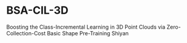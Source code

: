 # BSA-CIL-3D
Boosting the Class-Incremental Learning in 3D Point Clouds via Zero-Collection-Cost Basic Shape Pre-Training
Shiyan
